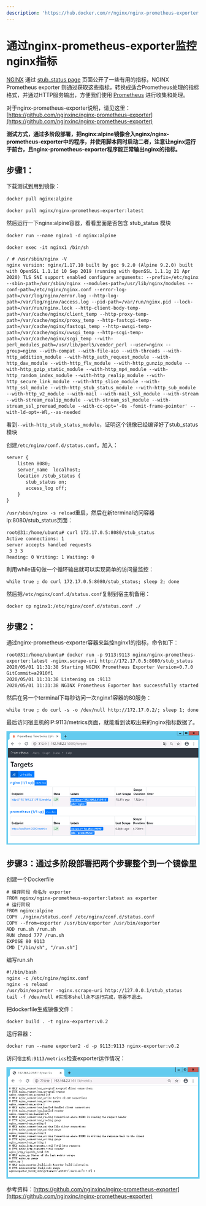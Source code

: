 ```yaml
---
description: 'https://hub.docker.com/r/nginx/nginx-prometheus-exporter'
---
```


# 通过nginx-prometheus-exporter监控nginx指标

[NGINX](http://nginx.org/) 通过 [stub\_status page](http://nginx.org/en/docs/http/ngx_http_stub_status_module.html#stub_status) 页面公开了一些有用的指标，NGINX Prometheus exporter 则通过获取这些指标，转换成适合Prometheus处理的指标格式，并通过HTTP服务输出，方便我们使用 [Prometheus](https://prometheus.io/) 进行收集和处理。

对于nginx-prometheus-exporter说明，请见这里：[https://github.com/nginxinc/nginx-prometheus-exporter](https://github.com/nginxinc/nginx-prometheus-exporter)

**测试方式，通过多阶段部署，把nginx:alpine镜像合入nginx/nginx-prometheus-exporter中的程序，并使用脚本同时启动二者，注意让nginx运行于前台，且nginx-prometheus-exporter程序能正常输出nginx的指标。**

## 步骤1：

下载测试到用到镜像：

`docker pull nginx:alpine`

`docker pull nginx/nginx-prometheus-exporter:latest`

然后运行一下nginx:alpine容器，看看里面是否包含 stub\_status 模块

`docker run --name nginx1 -d nginx:alpine`

`docker exec -it nginx1 /bin/sh`

```text
/ # /usr/sbin/nginx -V 
nginx version: nginx/1.17.10 built by gcc 9.2.0 (Alpine 9.2.0) built with OpenSSL 1.1.1d 10 Sep 2019 (running with OpenSSL 1.1.1g 21 Apr 2020) TLS SNI support enabled configure arguments: --prefix=/etc/nginx --sbin-path=/usr/sbin/nginx --modules-path=/usr/lib/nginx/modules --conf-path=/etc/nginx/nginx.conf --error-log-path=/var/log/nginx/error.log --http-log-path=/var/log/nginx/access.log --pid-path=/var/run/nginx.pid --lock-path=/var/run/nginx.lock --http-client-body-temp-path=/var/cache/nginx/client_temp --http-proxy-temp-path=/var/cache/nginx/proxy_temp --http-fastcgi-temp-path=/var/cache/nginx/fastcgi_temp --http-uwsgi-temp-path=/var/cache/nginx/uwsgi_temp --http-scgi-temp-path=/var/cache/nginx/scgi_temp --with-perl_modules_path=/usr/lib/perl5/vendor_perl --user=nginx --group=nginx --with-compat --with-file-aio --with-threads --with-http_addition_module --with-http_auth_request_module --with-http_dav_module --with-http_flv_module --with-http_gunzip_module --with-http_gzip_static_module --with-http_mp4_module --with-http_random_index_module --with-http_realip_module --with-http_secure_link_module --with-http_slice_module --with-http_ssl_module --with-http_stub_status_module --with-http_sub_module --with-http_v2_module --with-mail --with-mail_ssl_module --with-stream --with-stream_realip_module --with-stream_ssl_module --with-stream_ssl_preread_module --with-cc-opt='-Os -fomit-frame-pointer' --with-ld-opt=-Wl,--as-needed
```

看到`--with-http_stub_status_module`，证明这个镜像已经编译好了stub\_status 模块

创建`/etc/nginx/conf.d/status.conf`，加入：

```text
server {
    listen 8080;
    server_name  localhost;
    location /stub_status {
       stub_status on;
       access_log off;
    }
}
```

`/usr/sbin/nginx -s reload`重启，然后在新terminal访问容器ip:8080/stub\_status页面：

```text
root@31:/home/ubuntu# curl 172.17.0.5:8080/stub_status
Active connections: 1 
server accepts handled requests
 3 3 3 
Reading: 0 Writing: 1 Waiting: 0 
```

利用while语句做一个循环输出就可以实现简单的访问量监控：

```text
while true ; do curl 172.17.0.5:8080/stub_status; sleep 2; done
```

然后把`/etc/nginx/conf.d/status.conf`复制到宿主机备用：

```text
docker cp nginx1:/etc/nginx/conf.d/status.conf ./
```

## 步骤2：

通过nginx-prometheus-exporter容器来监控nginx1的指标，命令如下：

```text
root@31:/home/ubuntu# docker run -p 9113:9113 nginx/nginx-prometheus-exporter:latest -nginx.scrape-uri http://172.17.0.5:8080/stub_status                  
2020/05/01 11:31:38 Starting NGINX Prometheus Exporter Version=0.7.0 GitCommit=a2910f1
2020/05/01 11:31:38 Listening on :9113
2020/05/01 11:31:38 NGINX Prometheus Exporter has successfully started
```

然后在另一个terminal下每秒访问一次nginx1容器的80服务：

```text
while true ; do curl -s -o /dev/null http://172.17.0.2/; sleep 1; done
```

最后访问宿主机的IP:9113/metrics页面，就能看到读取出来的nginx指标数据了。

![](../.gitbook/assets/image%20%2810%29.png)



## 步骤3：通过多阶段部署把两个步骤整个到一个镜像里

创建一个Dockerfile

```text
# 编译阶段 命名为 exporter
FROM nginx/nginx-prometheus-exporter:latest as exporter
# 运行阶段
FROM nginx:alpine
COPY ./nginx/status.conf /etc/nginx/conf.d/status.conf
COPY --from=exporter /usr/bin/exporter /usr/bin/exporter
ADD run.sh /run.sh
RUN chmod 777 /run.sh
EXPOSE 80 9113
CMD ["/bin/sh", "/run.sh"]
```

编写run.sh

```text
#!/bin/bash
nginx -c /etc/nginx/nginx.conf
nginx -s reload
/usr/bin/exporter -nginx.scrape-uri http://127.0.0.1/stub_status
tail -f /dev/null #实现本shell永不运行完成，容器不退出。
```

把dockerfile生成镜像文件：

```text
docker build . -t nginx-exporter:v0.2
```

运行容器：

```text
docker run --name exporter2 -d -p 9113:9113 nginx-exporter:v0.2
```

访问`宿主机:9113/metrics`检查exporter运作情况：

![](../.gitbook/assets/image%20%289%29.png)

参考资料：[https://github.com/nginxinc/nginx-prometheus-exporter](https://github.com/nginxinc/nginx-prometheus-exporter)

